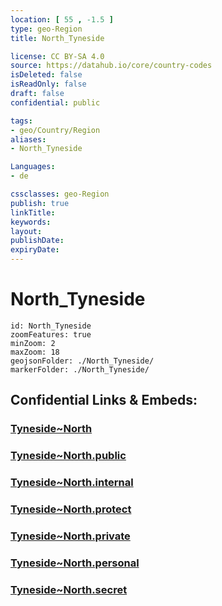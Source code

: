 ```yaml
---
location: [ 55 , -1.5 ] 
type: geo-Region
title: North_Tyneside

license: CC BY-SA 4.0
source: https://datahub.io/core/country-codes
isDeleted: false
isReadOnly: false
draft: false
confidential: public

tags:
- geo/Country/Region
aliases:
- North_Tyneside

Languages:
- de

cssclasses: geo-Region
publish: true
linkTitle: 
keywords: 
layout: 
publishDate: 
expiryDate: 
---
```


# North_Tyneside

```leaflet
id: North_Tyneside
zoomFeatures: true 
minZoom: 2 
maxZoom: 18
geojsonFolder: ./North_Tyneside/
markerFolder: ./North_Tyneside/
```


## Confidential Links & Embeds: 

### [Tyneside~North](/_Standards/Earth/Continent/Europe/Europe~North/UK/England/Regions~England/North_East_England/Tyneside~North.md) 

### [Tyneside~North.public](/_public/Earth/Continent/Europe/Europe~North/UK/England/Regions~England/North_East_England/Tyneside~North.public.md) 

### [Tyneside~North.internal](/_internal/Earth/Continent/Europe/Europe~North/UK/England/Regions~England/North_East_England/Tyneside~North.internal.md) 

### [Tyneside~North.protect](/_protect/Earth/Continent/Europe/Europe~North/UK/England/Regions~England/North_East_England/Tyneside~North.protect.md) 

### [Tyneside~North.private](/_private/Earth/Continent/Europe/Europe~North/UK/England/Regions~England/North_East_England/Tyneside~North.private.md) 

### [Tyneside~North.personal](/_personal/Earth/Continent/Europe/Europe~North/UK/England/Regions~England/North_East_England/Tyneside~North.personal.md) 

### [Tyneside~North.secret](/_secret/Earth/Continent/Europe/Europe~North/UK/England/Regions~England/North_East_England/Tyneside~North.secret.md)

